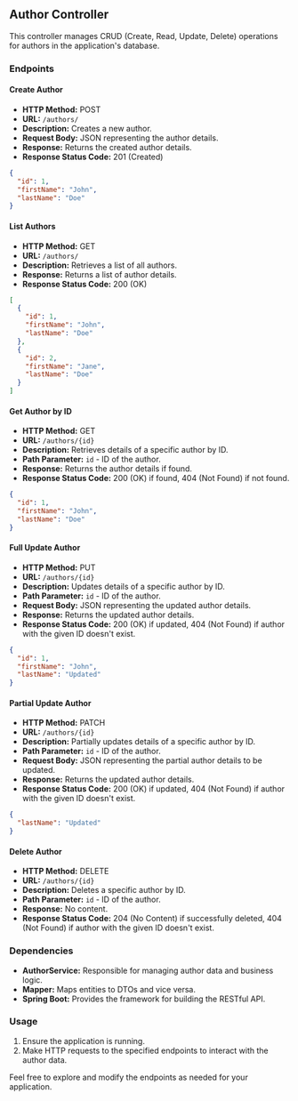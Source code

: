 ## Author Controller

This controller manages CRUD (Create, Read, Update, Delete) operations for authors in the application's database.

### Endpoints

#### Create Author
- **HTTP Method:** POST
- **URL:** `/authors/`
- **Description:** Creates a new author.
- **Request Body:** JSON representing the author details.
- **Response:** Returns the created author details.
- **Response Status Code:** 201 (Created)

```json
{
  "id": 1,
  "firstName": "John",
  "lastName": "Doe"
}
```

#### List Authors
- **HTTP Method:** GET
- **URL:** `/authors/`
- **Description:** Retrieves a list of all authors.
- **Response:** Returns a list of author details.
- **Response Status Code:** 200 (OK)

```json
[
  {
    "id": 1,
    "firstName": "John",
    "lastName": "Doe"
  },
  {
    "id": 2,
    "firstName": "Jane",
    "lastName": "Doe"
  }
]
```

#### Get Author by ID
- **HTTP Method:** GET
- **URL:** `/authors/{id}`
- **Description:** Retrieves details of a specific author by ID.
- **Path Parameter:** `id` - ID of the author.
- **Response:** Returns the author details if found.
- **Response Status Code:** 200 (OK) if found, 404 (Not Found) if not found.

```json
{
  "id": 1,
  "firstName": "John",
  "lastName": "Doe"
}
```

#### Full Update Author
- **HTTP Method:** PUT
- **URL:** `/authors/{id}`
- **Description:** Updates details of a specific author by ID.
- **Path Parameter:** `id` - ID of the author.
- **Request Body:** JSON representing the updated author details.
- **Response:** Returns the updated author details.
- **Response Status Code:** 200 (OK) if updated, 404 (Not Found) if author with the given ID doesn't exist.

```json
{
  "id": 1,
  "firstName": "John",
  "lastName": "Updated"
}
```

#### Partial Update Author
- **HTTP Method:** PATCH
- **URL:** `/authors/{id}`
- **Description:** Partially updates details of a specific author by ID.
- **Path Parameter:** `id` - ID of the author.
- **Request Body:** JSON representing the partial author details to be updated.
- **Response:** Returns the updated author details.
- **Response Status Code:** 200 (OK) if updated, 404 (Not Found) if author with the given ID doesn't exist.

```json
{
  "lastName": "Updated"
}
```

#### Delete Author
- **HTTP Method:** DELETE
- **URL:** `/authors/{id}`
- **Description:** Deletes a specific author by ID.
- **Path Parameter:** `id` - ID of the author.
- **Response:** No content.
- **Response Status Code:** 204 (No Content) if successfully deleted, 404 (Not Found) if author with the given ID doesn't exist.

### Dependencies

- **AuthorService:** Responsible for managing author data and business logic.
- **Mapper:** Maps entities to DTOs and vice versa.
- **Spring Boot:** Provides the framework for building the RESTful API.

### Usage

1. Ensure the application is running.
2. Make HTTP requests to the specified endpoints to interact with the author data.

Feel free to explore and modify the endpoints as needed for your application.